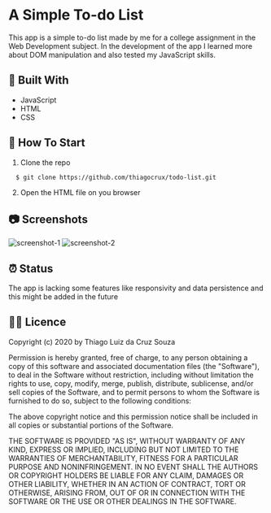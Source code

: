 # A Simple To-do List

This app is a simple to-do list made by me for a college assignment in the Web Development subject. In the development of the app I learned more about DOM manipulation and also tested my JavaScript skills.

## :toolbox: Built With

- JavaScript
- HTML
- CSS

## :rocket: How To Start

1. Clone the repo

```sh
  $ git clone https://github.com/thiagocrux/todo-list.git
```

2. Open the HTML file on you browser

## :camera: Screenshots

![screenshot-1](https://user-images.githubusercontent.com/29850573/109230721-11afae00-77a4-11eb-93c4-3abcc183597c.png)
![screenshot-2](https://user-images.githubusercontent.com/29850573/109230746-1e340680-77a4-11eb-8d50-2fd1dddaafd2.png)

## :alarm_clock: Status

The app is lacking some features like responsivity and data persistence and this might be added in the future

## :pirate_flag: Licence

Copyright (c) 2020 by Thiago Luiz da Cruz Souza

Permission is hereby granted, free of charge, to any person obtaining a copy
of this software and associated documentation files (the "Software"), to deal
in the Software without restriction, including without limitation the rights
to use, copy, modify, merge, publish, distribute, sublicense, and/or sell
copies of the Software, and to permit persons to whom the Software is
furnished to do so, subject to the following conditions:

The above copyright notice and this permission notice shall be included in all
copies or substantial portions of the Software.

THE SOFTWARE IS PROVIDED "AS IS", WITHOUT WARRANTY OF ANY KIND, EXPRESS OR
IMPLIED, INCLUDING BUT NOT LIMITED TO THE WARRANTIES OF MERCHANTABILITY,
FITNESS FOR A PARTICULAR PURPOSE AND NONINFRINGEMENT. IN NO EVENT SHALL THE
AUTHORS OR COPYRIGHT HOLDERS BE LIABLE FOR ANY CLAIM, DAMAGES OR OTHER
LIABILITY, WHETHER IN AN ACTION OF CONTRACT, TORT OR OTHERWISE, ARISING FROM,
OUT OF OR IN CONNECTION WITH THE SOFTWARE OR THE USE OR OTHER DEALINGS IN THE
SOFTWARE.
